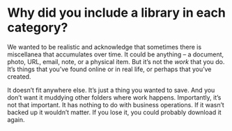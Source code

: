 
# Why did you include a library in each category?

We wanted to be realistic and acknowledge that sometimes there is miscellanea that accumulates over time. It could be anything – a document, photo, URL, email, note, or a physical item. But it’s not the _work_ that you do. It’s things that you’ve found online or in real life, or perhaps that you’ve created.

It doesn’t fit anywhere else. It’s just a thing you wanted to save. And you don’t want it muddying other folders where work happens. Importantly, it’s not that important. It has nothing to do with business operations. If it wasn’t backed up it wouldn’t matter. If you lose it, you could probably download it again.
